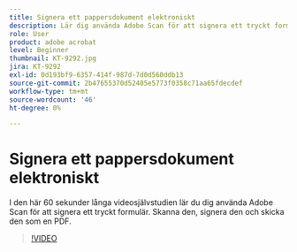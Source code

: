 ```yaml
---
title: Signera ett pappersdokument elektroniskt
description: Lär dig använda Adobe Scan för att signera ett tryckt formulär
role: User
product: adobe acrobat
level: Beginner
thumbnail: KT-9292.jpg
jira: KT-9292
exl-id: 0d193bf9-6357-414f-987d-7d0d560ddb13
source-git-commit: 2b47655370d52405e5773f0358c71aa65fdecdef
workflow-type: tm+mt
source-wordcount: '46'
ht-degree: 0%

---
```


# Signera ett pappersdokument elektroniskt

I den här 60 sekunder långa videosjälvstudien lär du dig använda Adobe Scan för att signera ett tryckt formulär. Skanna den, signera den och skicka den som en PDF.

>[!VIDEO](https://video.tv.adobe.com/v/338331?quality=12&learn=on&hidetitle=true)
